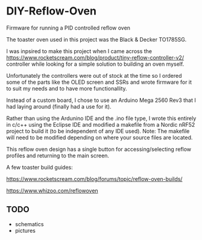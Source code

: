# DIY-Reflow-Oven
Firmware for running a PID controlled reflow oven

The toaster oven used in this project was the Black & Decker TO1785SG.

I was inpsired to make this project when I came across the https://www.rocketscream.com/blog/product/tiny-reflow-controller-v2/ controller while looking for a simple solution to building an oven myself.

Unfortunately the controllers were out of stock at the time so I ordered some of the parts like the OLED screen and SSRs and wrote firmware for it to suit my needs and to have more functionallity.

Instead of a custom board, I chose to use an Arduino Mega 2560 Rev3 that I had laying around (finally had a use for it).

Rather than using the Ardunino IDE and the .ino file type, I wrote this entirely in c/c++ using the Eclipse IDE and modified a makefile from a Nordic nRF52 project to build it (to be independent of any IDE used). Note: The makefile will need to be modified depending on where your source files are located.

This reflow oven design has a single button for accessing/selecting reflow profiles and returning to the main screen.

A few toaster build guides:

https://www.rocketscream.com/blog/forums/topic/reflow-oven-builds/

https://www.whizoo.com/reflowoven

## TODO
* schematics
* pictures
